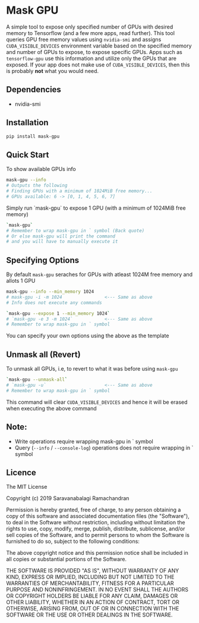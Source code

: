 # Mask GPU
A simple tool to expose only specified number of GPUs with desired memory to Tensorflow (and a few more apps, read further). This tool queries GPU free memory values using `nvidia-smi` and assigns `CUDA_VISIBLE_DEVICES` environment variable based on the specified memory and number of GPUs to expose, to expose specific GPUs. Apps such as `tensorflow-gpu` use this information and utilize only the GPUs that are exposed. If your app does not make use of `CUDA_VISIBLE_DEVICES`, then this is probably **not** what you would need.

## Dependencies
- nvidia-smi

## Installation
```sh
pip install mask-gpu
```
## Quick Start

To show available GPUs info
```sh
mask-gpu --info
# Outputs the following
# Finding GPUs with a minimum of 1024MiB free memory...
# GPUs available: 6 -> [0, 1, 4, 5, 6, 7]
```

Simply run \`mask-gpu\` to expose 1 GPU (with a minimum of 1024MiB free memory)
```sh
`mask-gpu`
# Remember to wrap mask-gpu in ` symbol (Back quote)
# Or else mask-gpu will print the command
# and you will have to manually execute it
```

## Specifying Options

By default `mask-gpu` seraches for GPUs with atleast 1024M free memory and allots 1 GPU
```sh
mask-gpu --info --min_memory 1024
# mask-gpu -i -m 1024                <--- Same as above
# Info does not execute any commands

`mask-gpu --expose 1 --min_memory 1024`
# `mask-gpu -e 3 -m 1024`            <--- Same as above
# Remember to wrap mask-gpu in ` symbol
```
You can specify your own options using the above as the template

## Unmask all (Revert)

To unmask all GPUs, i.e, to revert to what it was before using `mask-gpu`

```sh
`mask-gpu --unmask-all`
# `mask-gpu -u`                      <--- Same as above
# Remember to wrap mask-gpu in ` symbol
```

This command will clear `CUDA_VISIBLE_DEVICES` and hence it will be erased when executing the above command

## Note:

- Write operations require wrapping mask-gpu in \` symbol
- Query (`--info` / `--console-log`) operations does not require wrapping in \` symbol

## Licence

The MIT License

Copyright (c) 2019 Saravanabalagi Ramachandran

Permission is hereby granted, free of charge, to any person obtaining a copy
of this software and associated documentation files (the "Software"), to deal
in the Software without restriction, including without limitation the rights
to use, copy, modify, merge, publish, distribute, sublicense, and/or sell
copies of the Software, and to permit persons to whom the Software is
furnished to do so, subject to the following conditions:

The above copyright notice and this permission notice shall be included in
all copies or substantial portions of the Software.

THE SOFTWARE IS PROVIDED "AS IS", WITHOUT WARRANTY OF ANY KIND, EXPRESS OR
IMPLIED, INCLUDING BUT NOT LIMITED TO THE WARRANTIES OF MERCHANTABILITY,
FITNESS FOR A PARTICULAR PURPOSE AND NONINFRINGEMENT. IN NO EVENT SHALL THE
AUTHORS OR COPYRIGHT HOLDERS BE LIABLE FOR ANY CLAIM, DAMAGES OR OTHER
LIABILITY, WHETHER IN AN ACTION OF CONTRACT, TORT OR OTHERWISE, ARISING FROM,
OUT OF OR IN CONNECTION WITH THE SOFTWARE OR THE USE OR OTHER DEALINGS IN
THE SOFTWARE.
